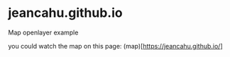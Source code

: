 # jeancahu.github.io
Map openlayer example

you could watch the map on this page: (map)[https://jeancahu.github.io/]
